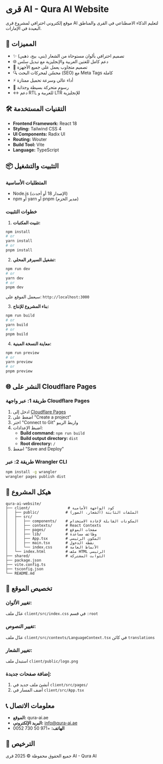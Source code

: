 # قرى AI - Qura AI Website

موقع إلكتروني احترافي لمشروع قرى AI لتعليم الذكاء الاصطناعي في القرى والمناطق البعيدة في الإمارات.

## 🌟 المميزات

- ✨ تصميم احترافي بألوان مستوحاة من الشعار (بني، بيج، ذهبي)
- 🌐 دعم كامل للغتين العربية والإنجليزية مع تبديل سلس
- 📱 تصميم متجاوب يعمل على جميع الأجهزة
- 🔍 محسّن لمحركات البحث (SEO) مع Meta Tags كاملة
- ⚡ أداء عالي وسرعة تحميل ممتازة
- 🎨 رسوم متحركة بسيطة وجذابة
- ↔️ دعم RTL للعربية و LTR للإنجليزية

## 🛠️ التقنيات المستخدمة

- **Frontend Framework:** React 18
- **Styling:** Tailwind CSS 4
- **UI Components:** Radix UI
- **Routing:** Wouter
- **Build Tool:** Vite
- **Language:** TypeScript

## 📦 التثبيت والتشغيل

### المتطلبات الأساسية

- Node.js (الإصدار 18 أو أحدث)
- npm أو yarn أو pnpm (مدير الحزم)

### خطوات التثبيت

1. **تثبيت المكتبات:**
```bash
npm install
# or
yarn install
# or
pnpm install
```

2. **تشغيل السيرفر المحلي:**
```bash
npm run dev
# or
yarn dev
# or
pnpm dev
```

سيعمل الموقع على: `http://localhost:3000`

3. **بناء المشروع للإنتاج:**
```bash
npm run build
# or
yarn build
# or
pnpm build
```

4. **معاينة النسخة المبنية:**
```bash
npm run preview
# or
yarn preview
# or
pnpm preview
```

## 🌐 النشر على Cloudflare Pages

### طريقة 1: عبر واجهة Cloudflare Pages

1. ادخل إلى [Cloudflare Pages](https://pages.cloudflare.com/)
2. اضغط على "Create a project"
3. اختر "Connect to Git" واربط الريبو
4. اضبط الإعدادات:
   - **Build command:** `npm run build`
   - **Build output directory:** `dist`
   - **Root directory:** `/`
5. اضغط "Save and Deploy"

### طريقة 2: عبر Wrangler CLI

```bash
npm install -g wrangler
wrangler pages publish dist
```

## 📁 هيكل المشروع

```
qura-ai-website/
├── client/                 # كود الواجهة الأمامية
│   ├── public/            # الملفات الثابتة (الشعار، الصور)
│   ├── src/
│   │   ├── components/    # المكونات القابلة لإعادة الاستخدام
│   │   ├── contexts/      # React Contexts
│   │   ├── pages/         # صفحات الموقع
│   │   ├── lib/           # وظائف مساعدة
│   │   ├── App.tsx        # المكون الرئيسي
│   │   ├── main.tsx       # نقطة الدخول
│   │   └── index.css      # الأنماط العامة
│   └── index.html         # ملف HTML الرئيسي
├── shared/                # الثوابت المشتركة
├── package.json
├── vite.config.ts
├── tsconfig.json
└── README.md
```

## 🎨 تخصيص الموقع

### تغيير الألوان:
عدّل ملف `client/src/index.css` في قسم `:root`

### تغيير النصوص:
عدّل ملف `client/src/contexts/LanguageContext.tsx` في كائن `translations`

### تغيير الشعار:
استبدل ملف `client/public/logo.png`

### إضافة صفحات جديدة:
1. أنشئ ملف جديد في `client/src/pages/`
2. أضف المسار في `client/src/App.tsx`

## 📞 معلومات الاتصال

- **الموقع:** qura-ai.ae
- **البريد الإلكتروني:** info@qura-ai.ae
- **الهاتف:** +971 50 730 0052

## 📄 الترخيص

جميع الحقوق محفوظة © 2025 قرى AI - Qura AI
